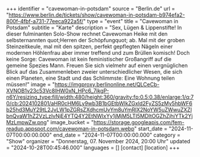 +++
identifier = "cavewoman-in-potsdam"
source = "Berlin.de"
url = "https://www.berlin.de/tickets/show/cavewoman-in-potsdam-b974efa2-800f-4fbf-a731-77eeca922a5f/"
type = "event"
title = "Cavewoman in Potsdam"
subtitle = "Karte"
description = "Sex, Lügen & Lippenstifte! In dieser fulminanten Solo-Show rechnet Cavewoman Heike mit den selbsternannten quot;Herren der Schöpfungquot; ab.
Mal mit der groben Steinzeitkeule, mal mit den spitzen, perfekt  gepflegten Nägeln einer modernen Höhlenfrau aber immer treffend und zum  Brüllen komisch! Doch keine Sorge: Cavewoman ist kein  feministischer Großangriff auf die gemeine Spezies Mann. Freuen Sie sich  vielmehr auf einen vergnüglichen Blick auf das Zusammenleben zweier  unterschiedlicher Wesen, die sich einen Planeten, eine Stadt und das Schlimmste: Eine Wohnung teilen müssen!"
image = "https://imgproxy.berlinonline.net/QLCeCb-XVNOB1v23c53Vc8lHW0xN_HPc6_7ikgP-n6Y/resizing_type:fill/width:480/height:360/gravity:fp:0.5:0.38/enlarge:1/q:70/cb:2024102801/aHR0cHM6Ly9wb3B1bGEtbWlkZGxld2FyZS5zMy5hbWF6b25hd3MuY29tL2JvLW1pZGRsZXdhcmUvYm8uYmRlX2NoYW5uZWwuZXZlbnQvaW1hZ2VzLzIvNjE4YTQ4Y2EtNWIxYy1jMjM5LTI5MDItOGZhZjhiYTk2YjMzLmpwZw.png"
image_bucket = "https://storage.googleapis.com/fem-readup.appspot.com/cavewoman-in-potsdam.webp"
start_date = "2024-11-07T00:00:00.000"
end_date = "2024-11-07T00:00:00.000"
category = "Show"
organizer = "Donnerstag, 07. November 2024, 20:00 Uhr"
updated = "2024-10-28T00:45:46.000"
languages = []
[contact]
[location]
+++
